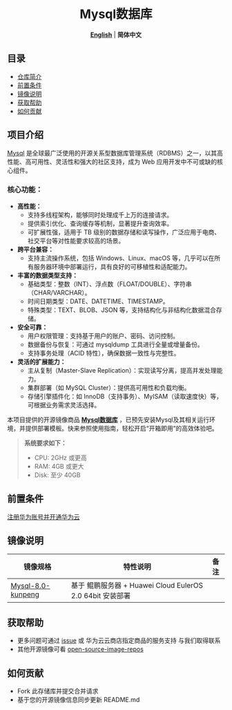 <p align="center">
  <h1 align="center">Mysql数据库</h1>
  <p align="center">
    <a href="README.md"><strong>English</strong></a> | <strong>简体中文</strong>
  </p>

## 目录

- [仓库简介](#项目介绍)
- [前置条件](#前置条件)
- [镜像说明](#镜像说明)
- [获取帮助](#获取帮助)
- [如何贡献](#如何贡献)

## 项目介绍
[Mysql](https://github.com/mysql/mysql-server) 是全球最广泛使用的开源关系型数据库管理系统（RDBMS）之一，以其高性能、高可用性、灵活性和强大的社区支持，成为 Web 应用开发中不可或缺的核心组件。‌

### **核心功能：**

- **‌高性能：** 
  - 支持多线程架构，能够同时处理成千上万的连接请求。
  - 提供索引优化、查询缓存等机制，显著提升查询效率。
  - 可扩展性强，适用于 TB 级别的数据存储和读写操作，广泛应用于电商、社交平台等对性能要求较高的场景。
- **‌跨平台兼容‌：** 
  - 支持主流操作系统，包括 Windows、Linux、macOS 等，几乎可以在所有服务器环境中部署运行，具有良好的可移植性和适配能力。‌
- **丰富的数据类型支持‌：** 
  - 基础类型：整数（INT）、浮点数（FLOAT/DOUBLE）、字符串（CHAR/VARCHAR）。
  - 时间日期类型：DATE、DATETIME、TIMESTAMP。
  - 特殊类型：TEXT、BLOB、JSON 等，支持结构化与非结构化数据混合存储。
- **‌安全可靠：**
   - 用户权限管理：支持基于用户的账户、密码、访问控制。
   - 数据备份与恢复：可通过 mysqldump 工具进行全量或增量备份。
   - 支持事务处理（ACID 特性），确保数据一致性与完整性。
- **灵活的扩展能力：**
  - 主从复制（Master-Slave Replication）：实现读写分离，提高并发处理能力。
  - 集群部署（如 MySQL Cluster）：提供高可用性和负载均衡。
  - 存储引擎插件化：如 InnoDB（支持事务）、MyISAM（读取速度快）等，可根据业务需求灵活选择。
  


本项目提供的开源镜像商品 [**Mysql数据库**]() ，已预先安装Mysql及其相关运行环境，并提供部署模板。快来参照使用指南，轻松开启“开箱即用”的高效体验吧。

> **系统要求如下：**
> - CPU: 2GHz 或更高
> - RAM: 4GB 或更大
> - Disk: 至少 40GB

## 前置条件
[注册华为账号并开通华为云](https://support.huaweicloud.com/usermanual-account/account_id_001.html)

## 镜像说明

| 镜像规格                                                                                                  | 特性说明                                           | 备注 |
|-------------------------------------------------------------------------------------------------------|------------------------------------------------| --- |
| [Mysql-8.0-kunpeng](https://github.com/HuaweiCloudDeveloper/mysql-image/tree/Mysql-8.0-kunpeng) | 基于 鲲鹏服务器 + Huawei Cloud EulerOS 2.0 64bit 安装部署 |  |

## 获取帮助
- 更多问题可通过 [issue](https://github.com/HuaweiCloudDeveloper/mysql-image/issues) 或 华为云云商店指定商品的服务支持 与我们取得联系
- 其他开源镜像可看 [open-source-image-repos](https://github.com/HuaweiCloudDeveloper/open-source-image-repos)

## 如何贡献
- Fork 此存储库并提交合并请求
- 基于您的开源镜像信息同步更新 README.md

